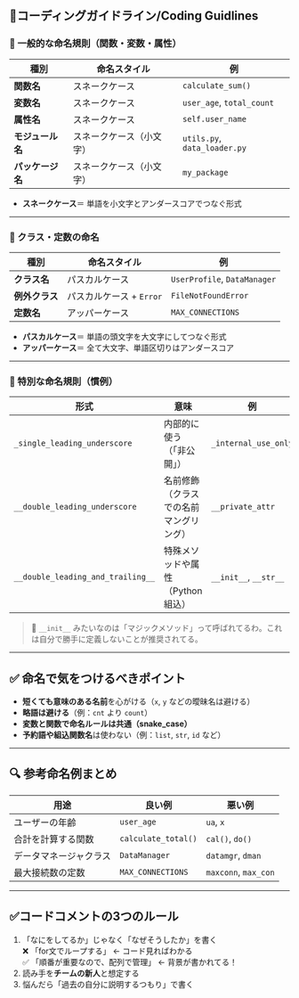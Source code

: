 ## 🧠コーディングガイドライン/Coding Guidlines

### 🔧 一般的な命名規則（関数・変数・属性）

| 種別         | 命名スタイル       | 例                            |
| ---------- | ------------ | ---------------------------- |
| **関数名**    | スネークケース      | `calculate_sum()`            |
| **変数名**    | スネークケース      | `user_age`, `total_count`    |
| **属性名**    | スネークケース      | `self.user_name`             |
| **モジュール名** | スネークケース（小文字） | `utils.py`, `data_loader.py` |
| **パッケージ名** | スネークケース（小文字） | `my_package`                 |

* **スネークケース**＝ 単語を小文字とアンダースコアでつなぐ形式

---

### 🧱 クラス・定数の命名

| 種別        | 命名スタイル            | 例                            |
| --------- | ----------------- | ---------------------------- |
| **クラス名**  | パスカルケース           | `UserProfile`, `DataManager` |
| **例外クラス** | パスカルケース + `Error` | `FileNotFoundError`          |
| **定数名**   | アッパーケース           | `MAX_CONNECTIONS`            |

* **パスカルケース**＝ 単語の頭文字を大文字にしてつなぐ形式
* **アッパーケース**＝ 全て大文字、単語区切りはアンダースコア

---

### 👻 特別な命名規則（慣例）

| 形式                                | 意味                  | 例                     |
| --------------------------------- | ------------------- | --------------------- |
| `_single_leading_underscore`      | 内部的に使う（「非公開」）       | `_internal_use_only`  |
| `__double_leading_underscore`     | 名前修飾（クラスでの名前マングリング） | `__private_attr`      |
| `__double_leading_and_trailing__` | 特殊メソッドや属性（Python組込） | `__init__`, `__str__` |

> 📝 `__init__` みたいなのは「マジックメソッド」って呼ばれてるわ。これは自分で勝手に定義しないことが推奨されてる。

---

## ✅ 命名で気をつけるべきポイント

* **短くても意味のある名前**を心がける（`x`, `y` などの曖昧名は避ける）
* **略語は避ける**（例：`cnt` より `count`）
* **変数と関数で命名ルールは共通（snake\_case）**
* **予約語や組込関数名**は使わない（例：`list`, `str`, `id` など）

---

## 🔍 参考命名例まとめ

| 用途          | 良い例                 | 悪い例                  |
| ----------- | ------------------- | -------------------- |
| ユーザーの年齢     | `user_age`          | `ua`, `x`            |
| 合計を計算する関数   | `calculate_total()` | `cal()`, `do()`      |
| データマネージャクラス | `DataManager`       | `datamgr`, `dman`    |
| 最大接続数の定数    | `MAX_CONNECTIONS`   | `maxconn`, `max_con` |

---
## ✅コードコメントの3つのルール
1. 「なにをしてるか」じゃなく「なぜそうしたか」を書く
<br>❌ 「for文でループする」 ← コード見ればわかる
<br>✅ 「順番が重要なので、配列で管理」 ← 背景が書かれてる！
2. 読み手を**チームの新人**と想定する
3. 悩んだら「過去の自分に説明するつもり」で書く
